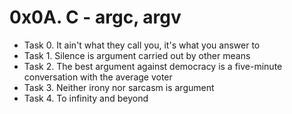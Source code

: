# 0x0A. C - argc, argv

- Task 0. It ain't what they call you, it's what you answer to
- Task 1. Silence is argument carried out by other means
- Task 2. The best argument against democracy is a five-minute conversation with the average voter
- Task 3. Neither irony nor sarcasm is argument
- Task 4. To infinity and beyond
